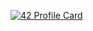[![42 Profile Card](https://1337-readme.vercel.app/api/profile?cursus=42cursus&leet_logo=hide&login=kpoquita)](https://github.com/mohouyizme/1337-readme)

<!--
**radeau/radeau** is a ✨ _special_ ✨ repository because its `README.md` (this file) appears on your GitHub profile.

Here are some ideas to get you started:

- 🔭 I’m currently working on ...
- 🌱 I’m currently learning ...
- 👯 I’m looking to collaborate on ...
- 🤔 I’m looking for help with ...
- 💬 Ask me about ...
- 📫 How to reach me: ...
- 😄 Pronouns: ...
- ⚡ Fun fact: ...
-->
